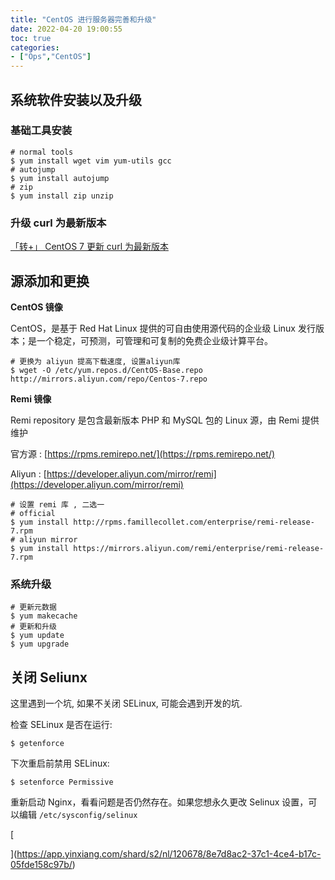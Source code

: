 ```yaml
---
title: "CentOS 进行服务器完善和升级"
date: 2022-04-20 19:00:55
toc: true
categories:
- ["Ops","CentOS"]
---
```


## 系统软件安装以及升级




### 基础工具安装
```shell
# normal tools
$ yum install wget vim yum-utils gcc
# autojump
$ yum install autojump
# zip
$ yum install zip unzip
```

### 升级 curl 为最新版本
[ 「转+」 CentOS 7 更新 curl 为最新版本](https://www.yuque.com/go/doc/74347798?view=doc_embed)

## 源添加和更换
**CentOS 镜像**

CentOS，是基于 Red Hat Linux 提供的可自由使用源代码的企业级 Linux 发行版本；是一个稳定，可预测，可管理和可复制的免费企业级计算平台。
```shell
# 更换为 aliyun 提高下载速度, 设置aliyun库
$ wget -O /etc/yum.repos.d/CentOS-Base.repo http://mirrors.aliyun.com/repo/Centos-7.repo
```
**Remi 镜像**

Remi repository 是包含最新版本 PHP 和 MySQL 包的 Linux 源，由 Remi 提供维护

官方源 : [https://rpms.remirepo.net/](https://rpms.remirepo.net/)

Aliyun : [https://developer.aliyun.com/mirror/remi](https://developer.aliyun.com/mirror/remi)
```
# 设置 remi 库 , 二选一
# official
$ yum install http://rpms.famillecollet.com/enterprise/remi-release-7.rpm
# aliyun mirror
$ yum install https://mirrors.aliyun.com/remi/enterprise/remi-release-7.rpm
```

### 系统升级
```
# 更新元数据
$ yum makecache
# 更新和升级
$ yum update
$ yum upgrade
```

## 关闭 Seliunx
这里遇到一个坑, 如果不关闭 SELinux, 可能会遇到开发的坑.

检查 SELinux 是否在运行:
```
$ getenforce
```
下次重启前禁用 SELinux:
```
$ setenforce Permissive
```
重新启动 Nginx，看看问题是否仍然存在。如果您想永久更改 Selinux 设置，可以编辑 `/etc/sysconfig/selinux`

[

](https://app.yinxiang.com/shard/s2/nl/120678/8e7d8ac2-37c1-4ce4-b17c-05fde158c97b/)

